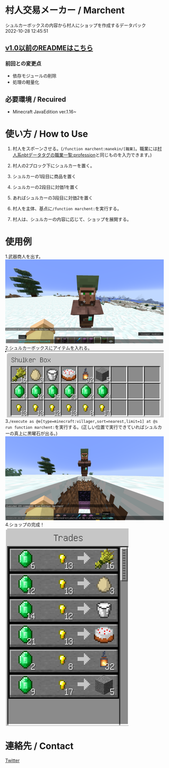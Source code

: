 
# 村人交易メーカー / Marchent
シュルカーボックスの内容から村人にショップを作成するデータパック <br />
2022-10-28 12:45:51
## [v1.0以前のREADMEはこちら](README_old.md)
### 前回との変更点
-   依存モジュールの削除
-   処理の軽量化

## 必要環境 / Recuired
- Minecraft JavaEdition ver.1.16~

# 使い方 / How to Use
1. 村人をスポーンさせる。(``/function marchent:manekin/[職業]``。職業には[村人系nbtデータタグの職業一覧:profession](https://minecraftjapan.miraheze.org/wiki/%E3%82%B3%E3%83%9E%E3%83%B3%E3%83%89/%E3%83%87%E3%83%BC%E3%82%BF%E3%82%BF%E3%82%B0/%E3%82%A8%E3%83%B3%E3%83%86%E3%82%A3%E3%83%86%E3%82%A3#%E6%9D%91%E4%BA%BA%E7%B3%BB%E5%85%B1%E9%80%9A)と同じものを入力できます。)<br/>

2. 村人の2ブロック下にシュルカーを置く。
3. シュルカーの1段目に商品を置く
4. シュルカーの2段目に対価1を置く
5. あればシュルカーの3段目に対価2を置く
6. 村人を主体、基点に``/function marchent:``を実行する。
7. 村人は、シュルカーの内容に応じて、ショップを展開する。

# 使用例
1.武器商人を出す。<br />
![sample1](/img/sample1.png)<br />
2.シュルカーボックスにアイテムを入れる。<br />
![sample2](/img/sample2.png)<br />
3.``/execute as @e[type=minecraft:villager,sort=nearest,limit=1] at @s run function marchent:``を実行する。(正しい位置で実行できていればシュルカーの真上に黒曜石が出る。)<br />
![sample3](/img/sample3.png)<br />
4.ショップの完成！<br />
![sample3](/img/sample4.png)<br />

# 連絡先 / Contact
[Twitter](https://twitter.com/Lit_to_)
